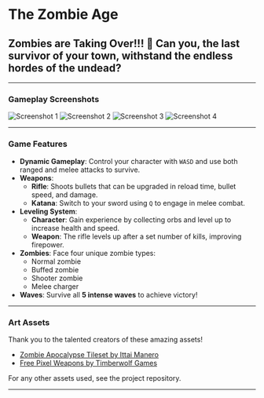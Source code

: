 # The Zombie Age

## Zombies are Taking Over!!! 🧟 Can you, the last survivor of your town, withstand the endless hordes of the undead?

---

### Gameplay Screenshots
![Screenshot 1](https://github.com/user-attachments/assets/9075b982-470f-4319-94b6-5d0ed8ef42fa)
![Screenshot 2](https://github.com/user-attachments/assets/59c5444b-a05a-4605-a339-291cacd1ef78)
![Screenshot 3](https://github.com/user-attachments/assets/6f4f139f-b618-4747-a10b-351700daeb93)
![Screenshot 4](https://github.com/user-attachments/assets/c29bf5cd-e14f-4885-ae8b-f7af02e5ace3)

---

### Game Features
- **Dynamic Gameplay**: Control your character with `WASD` and use both ranged and melee attacks to survive.
- **Weapons**:
  - **Rifle**: Shoots bullets that can be upgraded in reload time, bullet speed, and damage.
  - **Katana**: Switch to your sword using `Q` to engage in melee combat.
- **Leveling System**:
  - **Character**: Gain experience by collecting orbs and level up to increase health and speed.
  - **Weapon**: The rifle levels up after a set number of kills, improving firepower.
- **Zombies**: Face four unique zombie types:
  - Normal zombie
  - Buffed zombie
  - Shooter zombie
  - Melee charger
- **Waves**: Survive all **5 intense waves** to achieve victory!

---

### Art Assets
Thank you to the talented creators of these amazing assets!
- [Zombie Apocalypse Tileset by Ittai Manero](https://ittaimanero.itch.io/zombie-apocalypse-tileset)
- [Free Pixel Weapons by Timberwolf Games](https://timberwolfgames.itch.io/freepixelsweapons)

For any other assets used, see the project repository.

---

